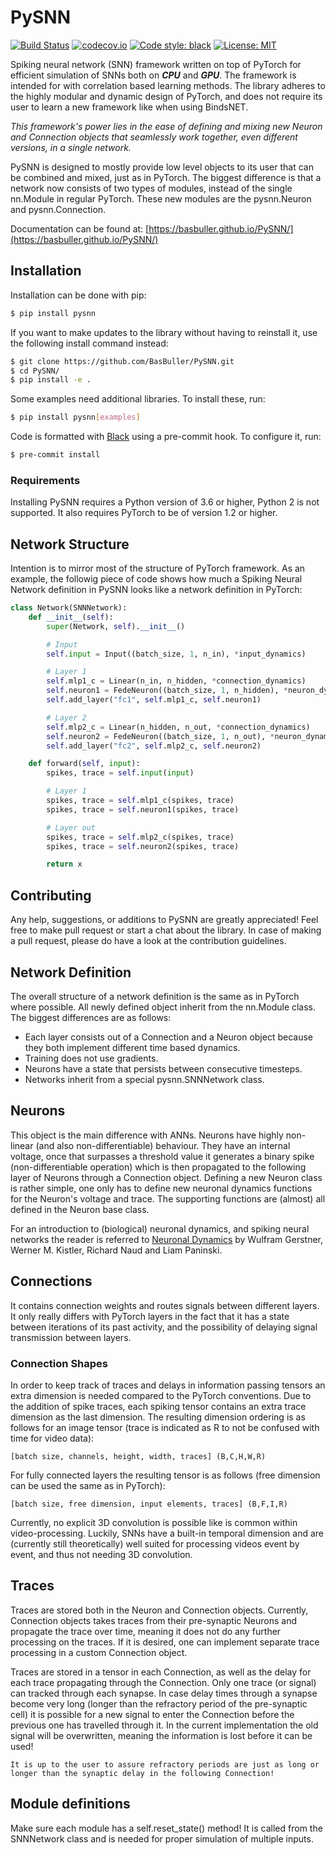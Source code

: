 # __PySNN__

[![Build Status](https://travis-ci.com/BasBuller/PySNN.svg?branch=master)](https://travis-ci.com/BasBuller/PySNN)
[![codecov.io](https://codecov.io/gh/BasBuller/PySNN/coverage.svg?branch=master)](https://codecov.io/gh/BasBuller/PySNN)
[![Code style: black](https://img.shields.io/badge/code%20style-black-000000.svg)](https://github.com/psf/black)
[![License: MIT](https://img.shields.io/badge/License-MIT-yellow.svg)](https://opensource.org/licenses/MIT)

Spiking neural network (SNN) framework written on top of PyTorch for efficient simulation of SNNs both on _**CPU**_ and _**GPU**_. The framework is intended for with correlation based learning methods. The library adheres to the highly modular and dynamic design of PyTorch, and does not require its user to learn a new framework like when using BindsNET. 

*This framework's power lies in the ease of defining and mixing new Neuron and Connection objects that seamlessly work together, even different versions, in a single network.*

PySNN is designed to mostly provide low level objects to its user that can be combined and mixed, just as in PyTorch. The biggest difference is that a network now consists of two types of modules, instead of the single nn.Module in regular PyTorch. These new modules are the pysnn.Neuron and pysnn.Connection.

Documentation can be found at: [https://basbuller.github.io/PySNN/](https://basbuller.github.io/PySNN/)

<!-- Inspiration taken from [cuSNN](https://github.com/tudelft/cuSNN) and [bindsnet](https://github.com/Hananel-Hazan/bindsnet). -->

## __Installation__

Installation can be done with pip:

```bash
$ pip install pysnn
```

If you want to make updates to the library without having to reinstall it, use the following install command instead:

```bash
$ git clone https://github.com/BasBuller/PySNN.git
$ cd PySNN/
$ pip install -e .
```

Some examples need additional libraries. To install these, run:

```bash
$ pip install pysnn[examples]
```

Code is formatted with [Black](https://github.com/psf/black) using a pre-commit hook. To configure it, run:

```bash
$ pre-commit install
```

### Requirements
Installing PySNN requires a Python version of 3.6 or higher, Python 2 is not supported. It also requires PyTorch to be of version 1.2 or higher.

## __Network Structure__

Intention is to mirror most of the structure of PyTorch framework. As an example, the followig piece of code shows how much a Spiking Neural Network definition in PySNN looks like a network definition in PyTorch:

```python
class Network(SNNNetwork):
    def __init__(self):
        super(Network, self).__init__()

        # Input
        self.input = Input((batch_size, 1, n_in), *input_dynamics)

        # Layer 1
        self.mlp1_c = Linear(n_in, n_hidden, *connection_dynamics)
        self.neuron1 = FedeNeuron((batch_size, 1, n_hidden), *neuron_dynamics)
        self.add_layer("fc1", self.mlp1_c, self.neuron1)

        # Layer 2
        self.mlp2_c = Linear(n_hidden, n_out, *connection_dynamics)
        self.neuron2 = FedeNeuron((batch_size, 1, n_out), *neuron_dynamics)
        self.add_layer("fc2", self.mlp2_c, self.neuron2)

    def forward(self, input):
        spikes, trace = self.input(input)

        # Layer 1
        spikes, trace = self.mlp1_c(spikes, trace)
        spikes, trace = self.neuron1(spikes, trace)

        # Layer out
        spikes, trace = self.mlp2_c(spikes, trace)
        spikes, trace = self.neuron2(spikes, trace)

        return x
```

## Contributing

Any help, suggestions, or additions to PySNN are greatly appreciated! Feel free to make pull request or start a chat about the library. In case of making a pull request, please do have a look at the contribution guidelines.

## __Network Definition__

The overall structure of a network definition is the same as in PyTorch where possible. All newly defined object inherit from the nn.Module class. The biggest differences are as follows:

- Each layer consists out of a Connection and a Neuron object because they both implement different time based dynamics.
- Training does not use gradients.
- Neurons have a state that persists between consecutive timesteps.
- Networks inherit from a special pysnn.SNNNetwork class.

## __Neurons__

This object is the main difference with ANNs. Neurons have highly non-linear (and also non-differentiable) behaviour. They have an internal voltage, once that surpasses a threshold value it generates a binary spike (non-differentiable operation) which is then propagated to the following layer of Neurons through a Connection object. Defining a new Neuron class is rather simple, one only has to define new neuronal dynamics functions for the Neuron's voltage and trace. The supporting functions are (almost) all defined in the Neuron base class.

For an introduction to (biological) neuronal dynamics, and spiking neural networks the reader is referred to [Neuronal Dynamics](https://neuronaldynamics.epfl.ch/online/index.html) by Wulfram Gerstner, Werner M. Kistler, Richard Naud and Liam Paninski.

## __Connections__

It contains connection weights and routes signals between different layers. It only really differs with PyTorch layers in the fact that it has a state between iterations of its past activity, and the possibility of delaying signal transmission between layers.

### __Connection Shapes__

In order to keep track of traces and delays in information passing tensors an extra dimension is needed compared to the PyTorch conventions. 
Due to the addition of spike traces, each spiking tensor contains an extra trace dimension as the last dimension. The resulting dimension ordering is as follows for an image tensor (trace is indicated as R to not be confused with time for video data):

    [batch size, channels, height, width, traces] (B,C,H,W,R)

For fully connected layers the resulting tensor is as follows (free dimension can be used the same as in PyTorch):

    [batch size, free dimension, input elements, traces] (B,F,I,R)

Currently, no explicit 3D convolution is possible like is common within video-processing. Luckily, SNNs have a built-in temporal dimension and are (currently still theoretically) well suited for processing videos event by event, and thus not needing 3D convolution.

## __Traces__

Traces are stored both in the Neuron and Connection objects. Currently, Connection objects takes traces from their pre-synaptic Neurons and propagate the trace over time, meaning it does not do any further processing on the traces. If it is desired, one can implement separate trace processing in a custom Connection object.

Traces are stored in a tensor in each Connection, as well as the delay for each trace propagating through the Connection. Only one trace (or signal) can tracked through each synapse. In case delay times through a synapse become very long (longer than the refractory period of the pre-synaptic cell) it is possible for a new signal to enter the Connection before the previous one has travelled through it. In the current implementation the old signal will be overwritten, meaning the information is lost before it can be used!

    It is up to the user to assure refractory periods are just as long or longer than the synaptic delay in the following Connection!

## __Module definitions__

Make sure each module has a self.reset_state() method! It is called from the SNNNetwork class and is needed for proper simulation of multiple
inputs.

<!-- ## __To do__

- Determine performance of the functions in pysnn.functional, they return the difference and using inplace operations in the Module that is
  calling the functional might provide better performance.
- Allow for having a local copy of a cell's entire trace history. Possibly also extending this to Connection objects. This will result in a large increase in memory usage.
- Change from using .uint8 to .bool datatypes with the introduction of PyTorch 1.2.

### __Learning rules__

- Adjust learning rule such that it is able to select which weights are learnable and which are not. 
- Adjust layer class such that the parameter __training__ is also used within a learning rule. Just make sure gradients are always turned off since those are not needed...
- Add support for convolutional Connections.

### __Connection classes__

- For connection class, make sure it can handle the transmission of multiple spike within the same synapse? -->
